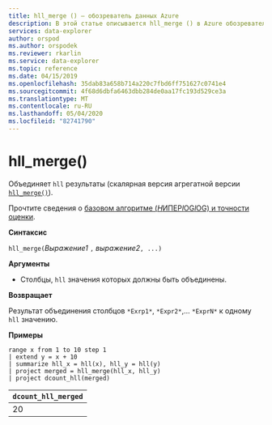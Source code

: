 ```yaml
---
title: hll_merge () — обозреватель данных Azure
description: В этой статье описывается hll_merge () в Azure обозреватель данных.
services: data-explorer
author: orspod
ms.author: orspodek
ms.reviewer: rkarlin
ms.service: data-explorer
ms.topic: reference
ms.date: 04/15/2019
ms.openlocfilehash: 35dab83a658b714a220c7fbd6ff751627c0741e4
ms.sourcegitcommit: 4f68d6dbfa6463dbb284de0aa17fc193d529ce3a
ms.translationtype: MT
ms.contentlocale: ru-RU
ms.lasthandoff: 05/04/2020
ms.locfileid: "82741790"
---
```

# <a name="hll_merge"></a>hll_merge()

Объединяет `hll` результаты (скалярная версия агрегатной версии [`hll_merge()`](hll-merge-aggfunction.md)).

Прочтите сведения о [базовом алгоритме (*H*ИПЕР*l*OG*l*OG) и точности оценки](dcount-aggfunction.md#estimation-accuracy).

**Синтаксис**

`hll_merge(`*Выражение1* `,` *выражение2*`, ...)`

**Аргументы**

* Столбцы, `hll` значения которых должны быть объединены.

**Возвращает**

Результат объединения столбцов `*Exrp1*`, `*Expr2*`,... `*ExprN*` к одному `hll` значению.

**Примеры**

```kusto
range x from 1 to 10 step 1 
| extend y = x + 10
| summarize hll_x = hll(x), hll_y = hll(y)
| project merged = hll_merge(hll_x, hll_y)
| project dcount_hll(merged)
```

|`dcount_hll_merged`|
|---|
|20|